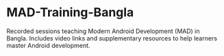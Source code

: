 # MAD-Training-Bangla
Recorded sessions teaching Modern Android Development (MAD) in Bangla. Includes video links and supplementary resources to help learners master Android development.
